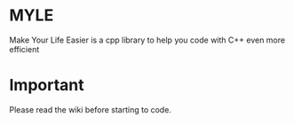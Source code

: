 # MYLE
 Make Your Life Easier is a cpp library to help you code with C++ even more efficient
 
 # Important
 Please read the wiki before starting to code.
